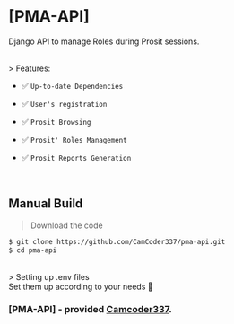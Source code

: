 # [PMA-API]
Django API to manage Roles during Prosit sessions.

<br />
> Features:

- ✅ `Up-to-date Dependencies`

- ✅ `User's registration`

- ✅ `Prosit Browsing`

- ✅ `Prosit' Roles Management`

- ✅ `Prosit Reports Generation`

<br />

## Manual Build
> Download the code
```bash
$ git clone https://github.com/CamCoder337/pma-api.git
$ cd pma-api
```
<br />
> Setting up .env files
<br />
Set them up according to your needs 🙂

### [PMA-API] - provided **[Camcoder337](https://ftdev.me/)**.